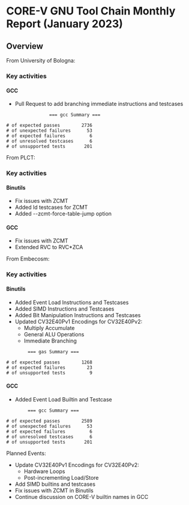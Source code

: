 # CORE-V GNU Tool Chain Monthly Report (January 2023)

## Overview

From University of Bologna:

### Key activities

#### GCC
* Pull Request to add branching immediate instructions and testcases

```
                === gcc Summary ===

# of expected passes        2736
# of unexpected failures      53
# of expected failures         6
# of unresolved testcases      6
# of unsupported tests       201
```

From PLCT:

### Key activities

#### Binutils
* Fix issues with ZCMT
* Added ld testcases for ZCMT
* Added --zcmt-force-table-jump option

#### GCC
* Fix issues with ZCMT
* Extended RVC to RVC*ZCA

From Embecosm:

### Key activities

#### Binutils
* Added Event Load Instructions and Testcases
* Added SIMD Instructions and Testcases
* Added Bit Manipulation Instructions and Testcases
* Updated CV32E40Pv1 Encodings for CV32E40Pv2:
    * Multiply Accumulate
    * General ALU Operations
    * Immediate Branching

```
		=== gas Summary ===

# of expected passes        1268
# of expected failures        23
# of unsupported tests         9
```

#### GCC
* Added Event Load Builtin and Testcase

```
		=== gcc Summary ===

# of expected passes        2589
# of unexpected failures      53
# of expected failures         6
# of unresolved testcases      6
# of unsupported tests       201
```

Planned Events:
* Update CV32E40Pv1 Encodings for CV32E40Pv2:
    * Hardware Loops
    * Post-incrementing Load/Store
* Add SIMD builtins and testcases
* Fix issues with ZCMT in Binutils
* Continue discussion on CORE-V builtin names in GCC
